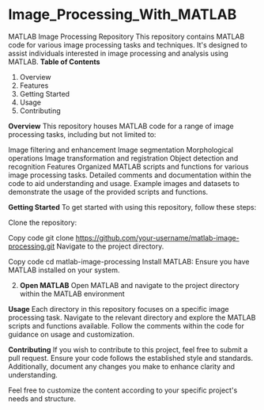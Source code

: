# Image_Processing_With_MATLAB
MATLAB Image Processing Repository
This repository contains MATLAB code for various image processing tasks and techniques. It's designed to assist individuals interested in image processing and analysis using MATLAB.
**Table of Contents**
1. Overview
2. Features
3. Getting Started
4. Usage
5. Contributing


**Overview**
This repository houses MATLAB code for a range of image processing tasks, including but not limited to:

Image filtering and enhancement
Image segmentation
Morphological operations
Image transformation and registration
Object detection and recognition
Features
Organized MATLAB scripts and functions for various image processing tasks.
Detailed comments and documentation within the code to aid understanding and usage.
Example images and datasets to demonstrate the usage of the provided scripts and functions.


**Getting Started**
To get started with using this repository, follow these steps:

Clone the repository:


Copy code
git clone https://github.com/your-username/matlab-image-processing.git
Navigate to the project directory.

Copy code
cd matlab-image-processing
Install MATLAB:
Ensure you have MATLAB installed on your system.

2. **Open MATLAB**
Open MATLAB and navigate to the project directory within the MATLAB environment 

**Usage**
Each directory in this repository focuses on a specific image processing task. Navigate to the relevant directory and explore the MATLAB scripts and functions available. Follow the comments within the code for guidance on usage and customization.

**Contributing**
If you wish to contribute to this project, feel free to submit a pull request. Ensure your code follows the established style and standards. Additionally, document any changes you make to enhance clarity and understanding.



Feel free to customize the content according to your specific project's needs and structure.






